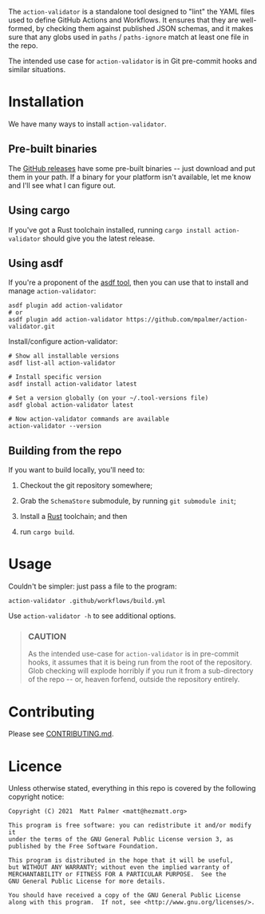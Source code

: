 The `action-validator` is a standalone tool designed to "lint" the YAML files
used to define GitHub Actions and Workflows.  It ensures that they are well-formed,
by checking them against published JSON schemas, and it makes sure that any
globs used in `paths` / `paths-ignore` match at least one file in the repo.

The intended use case for `action-validator` is in Git pre-commit hooks and
similar situations.


# Installation

We have many ways to install `action-validator`.


## Pre-built binaries

The [GitHub releases](https://github.com/mpalmer/action-validator/releases)
have some pre-built binaries -- just download and put them in your path.  If a
binary for your platform isn't available, let me know and I'll see what I can
figure out.


## Using cargo

If you've got a Rust toolchain installed, running `cargo install action-validator` should give you the latest release.


## Using asdf

If you're a proponent of the [asdf tool](https://asdf-vm.com/), then you can
use that to install and manage `action-validator`:

```shell
asdf plugin add action-validator
# or
asdf plugin add action-validator https://github.com/mpalmer/action-validator.git
```

Install/configure action-validator:

```shell
# Show all installable versions
asdf list-all action-validator

# Install specific version
asdf install action-validator latest

# Set a version globally (on your ~/.tool-versions file)
asdf global action-validator latest

# Now action-validator commands are available
action-validator --version
```

## Building from the repo

If you want to build locally, you'll need to:

1. Checkout the git repository somewhere;

1. Grab the `SchemaStore` submodule, by running `git submodule init`;

1. Install a [Rust](https://rust-lang.org) toolchain; and then

1. run `cargo build`.


# Usage

Couldn't be simpler: just pass a file to the program:

```
action-validator .github/workflows/build.yml
```

Use `action-validator -h` to see additional options.

> ### CAUTION
>
> As the intended use-case for `action-validator` is in pre-commit hooks,
> it assumes that it is being run from the root of the repository.  Glob
> checking will explode horribly if you run it from a sub-directory of the
> repo -- or, heaven forfend, outside the repository entirely.


# Contributing

Please see [CONTRIBUTING.md](CONTRIBUTING.md).


# Licence

Unless otherwise stated, everything in this repo is covered by the following
copyright notice:

    Copyright (C) 2021  Matt Palmer <matt@hezmatt.org>

    This program is free software: you can redistribute it and/or modify it
    under the terms of the GNU General Public License version 3, as
    published by the Free Software Foundation.

    This program is distributed in the hope that it will be useful,
    but WITHOUT ANY WARRANTY; without even the implied warranty of
    MERCHANTABILITY or FITNESS FOR A PARTICULAR PURPOSE.  See the
    GNU General Public License for more details.

    You should have received a copy of the GNU General Public License
    along with this program.  If not, see <http://www.gnu.org/licenses/>.
